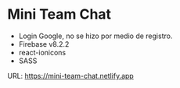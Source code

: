 # Mini Team Chat

- Login Google, no se hizo por medio de registro.
- Firebase v8.2.2
- react-ionicons
- SASS

URL: https://mini-team-chat.netlify.app

